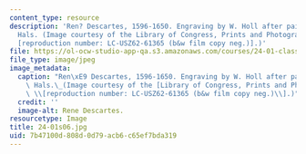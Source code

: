 ```yaml
---
content_type: resource
description: 'Ren? Descartes, 1596-1650. Engraving by W. Holl after painting by Franz
  Hals. (Image courtesy of the Library of Congress, Prints and Photographs Division
  [reproduction number: LC-USZ62-61365 (b&w film copy neg.)].)'
file: https://ol-ocw-studio-app-qa.s3.amazonaws.com/courses/24-01-classics-in-western-philosophy-spring-2006/7b47100d808d0d79acb6c65ef7bda319_24-01s06.jpg
file_type: image/jpeg
image_metadata:
  caption: "Ren\xE9 Descartes, 1596-1650. Engraving by W. Holl after painting by Franz\
    \ Hals.\_(Image courtesy of the [Library of Congress, Prints and Photographs Division](http://www.loc.gov/rr/print/)\
    \ \\[reproduction number: LC-USZ62-61365 (b&w film copy neg.)\\].)"
  credit: ''
  image-alt: Rene Descartes.
resourcetype: Image
title: 24-01s06.jpg
uid: 7b47100d-808d-0d79-acb6-c65ef7bda319
---
```

